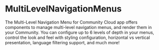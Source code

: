 # MultiLevelNavigationMenus
The Multi-Level Navigation Menu for Community Cloud app offers components to manage multi-level navigation menus, and render them in your Community. You can configure up to 6 levels of depth in your menus, control the look and feel with styling configuration, horizontal vs vertical presentation, language filtering support, and much more!